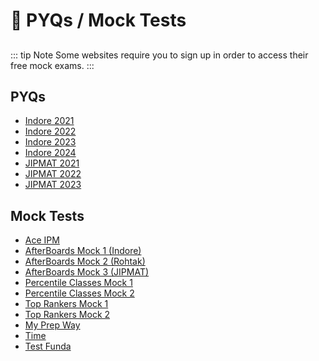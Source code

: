 # 📃 PYQs / Mock Tests

##
::: tip Note
Some websites require you to sign up in order to access their free mock exams.
:::

## PYQs

- [Indore 2021](https://www.afterboards.in/exam/ipmatindore0021)
- [Indore 2022](https://www.afterboards.in/exam/ipmatindore0022)
- [Indore 2023](https://www.afterboards.in/exam/ipmatindore0023)
- [Indore 2024](https://www.afterboards.in/exam/ipmatindore0024)
- [JIPMAT 2021](https://www.afterboards.in/exam/jipmat0021)
- [JIPMAT 2022](https://www.afterboards.in/exam/jipmat0022)
- [JIPMAT 2023](https://www.afterboards.in/exam/jipmat0023)

## Mock Tests

- [Ace IPM](https://mocks.aceipm.com/learn/home/All-Access-Pass/IPMAT-Indore-Full-Length-Mocks/section/477414/lesson/2958438)
- [AfterBoards Mock 1 (Indore)](https://www.afterboards.in/exam/ipmatindore0123)
- [AfterBoards Mock 2 (Rohtak)](https://www.afterboards.in/exam/ipmatrohtak0124)
- [AfterBoards Mock 3 (JIPMAT)](https://www.afterboards.in/exam/jipmat0124)
- [Percentile Classes Mock 1](https://www.percentileclasses.in/learn/home/IPM-Indore-2024-All-India-Test-Series/section/387434/lesson/2873690?testSeries=1&)
- [Percentile Classes Mock 2](https://www.percentileclasses.in/learn/home/IPM-Indore-2024-All-India-Test-Series/section/387434/lesson/2834946?testSeries=1&)
- [Top Rankers Mock 1](https://www.toprankers.com/tr-marketplace/mocks/test/2809789)
- [Top Rankers Mock 2](https://www.toprankers.com/tr-marketplace/mocks/test/2856727)
- [My Prep Way](https://exam.myprepway.in/testapp/91362)
- [Time](https://www.time4education.com/freeaimipm/aimipmdemohome.asp0)
- [Test Funda](https://lms.testfunda.com/TestCentre/bba/ipm-(indore))

